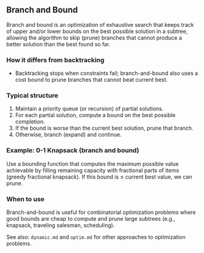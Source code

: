 ## Branch and Bound

Branch and bound is an optimization of exhaustive search that keeps track of upper and/or lower bounds on the best possible solution in a subtree, allowing the algorithm to skip (prune) branches that cannot produce a better solution than the best found so far.

### How it differs from backtracking

- Backtracking stops when constraints fail; branch-and-bound also uses a cost bound to prune branches that cannot beat current best.

### Typical structure

1. Maintain a priority queue (or recursion) of partial solutions.
2. For each partial solution, compute a bound on the best possible completion.
3. If the bound is worse than the current best solution, prune that branch.
4. Otherwise, branch (expand) and continue.

### Example: 0-1 Knapsack (branch and bound)

Use a bounding function that computes the maximum possible value achievable by filling remaining capacity with fractional parts of items (greedy fractional knapsack). If this bound is ≤ current best value, we can prune.

### When to use

Branch-and-bound is useful for combinatorial optimization problems where good bounds are cheap to compute and prune large subtrees (e.g., knapsack, traveling salesman, scheduling).

See also: `dynamic.md` and `optim.md` for other approaches to optimization problems.

